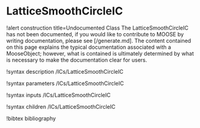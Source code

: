 <!-- MOOSE Documentation Stub: Remove this when content is added. -->

# LatticeSmoothCircleIC

!alert construction title=Undocumented Class
The LatticeSmoothCircleIC has not been documented, if you would like to contribute to MOOSE by
writing documentation, please see [/generate.md]. The content contained on this page explains
the typical documentation associated with a MooseObject; however, what is contained is ultimately
determined by what is necessary to make the documentation clear for users.

!syntax description /ICs/LatticeSmoothCircleIC

!syntax parameters /ICs/LatticeSmoothCircleIC

!syntax inputs /ICs/LatticeSmoothCircleIC

!syntax children /ICs/LatticeSmoothCircleIC

!bibtex bibliography
